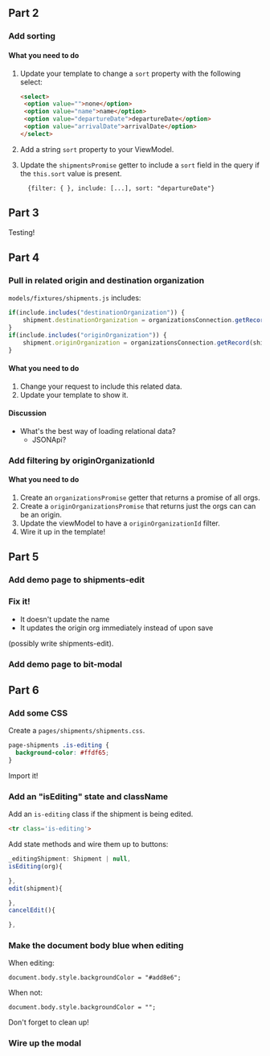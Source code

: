 ## Part 2

### Add sorting

#### What you need to do

1. Update your template to change a `sort` property with the following select:
   ```html
   <select>
   	<option value="">none</option>
   	<option value="name">name</option>
   	<option value="departureDate">departureDate</option>
   	<option value="arrivalDate">arrivalDate</option>
   </select>
	 ```
2. Add a string `sort` property to your ViewModel.
3. Update the `shipmentsPromise` getter to include a `sort` field in the query
   if the `this.sort` value is present.

   ```
	 {filter: { }, include: [...], sort: "departureDate"}
	 ```

## Part 3

Testing!


## Part 4

### Pull in related origin and destination organization

`models/fixtures/shipments.js` includes:

```js
if(include.includes("destinationOrganization")) {
	shipment.destinationOrganization = organizationsConnection.getRecord(shipment.destinationOrganizationId)
}
if(include.includes("originOrganization")) {
	shipment.originOrganization = organizationsConnection.getRecord(shipment.originOrganizationId)
}
```

#### What you need to do

1. Change your request to include this related data.
2. Update your template to show it.

#### Discussion

- What's the best way of loading relational data?
  - JSONApi?


### Add filtering by originOrganizationId

#### What you need to do


1. Create an `organizationsPromise` getter that returns a promise of all orgs.
2. Create a `originOrganizationsPromise` that returns just the orgs can can be an origin.
3. Update the viewModel to have a `originOrganizationId` filter.
4. Wire it up in the template!

## Part 5

### Add demo page to shipments-edit

### Fix it!

- It doesn't update the name
- It updates the origin org immediately instead of upon save

(possibly write shipments-edit).

### Add demo page to bit-modal



## Part 6

### Add some CSS

Create a `pages/shipments/shipments.css`.

```css
page-shipments .is-editing {
  background-color: #ffdf65;
}
```

Import it!


### Add an "isEditing" state and className

Add an `is-editing` class if the shipment is being edited.

```html
<tr class='is-editing'>
```

Add state methods and wire them up to buttons:

```js
_editingShipment: Shipment | null,
isEditing(org){

},
edit(shipment){

},
cancelEdit(){

},
```

### Make the document body blue when editing

When editing:

```
document.body.style.backgroundColor = "#add8e6";
```

When not:

```
document.body.style.backgroundColor = "";
```

Don't forget to clean up!


### Wire up the modal
